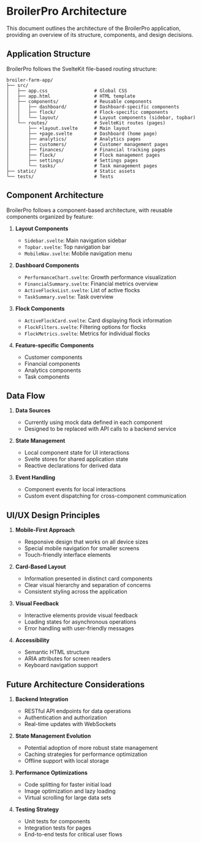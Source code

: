 # BroilerPro Architecture

This document outlines the architecture of the BroilerPro application, providing an overview of its structure, components, and design decisions.

## Application Structure

BroilerPro follows the SvelteKit file-based routing structure:

```
broiler-farm-app/
├── src/
│   ├── app.css                 # Global CSS
│   ├── app.html                # HTML template
│   ├── components/             # Reusable components
│   │   ├── dashboard/          # Dashboard-specific components
│   │   ├── flock/              # Flock-specific components
│   │   └── layout/             # Layout components (sidebar, topbar)
│   └── routes/                 # SvelteKit routes (pages)
│       ├── +layout.svelte      # Main layout
│       ├── +page.svelte        # Dashboard (home page)
│       ├── analytics/          # Analytics pages
│       ├── customers/          # Customer management pages
│       ├── finances/           # Financial tracking pages
│       ├── flock/              # Flock management pages
│       ├── settings/           # Settings pages
│       └── tasks/              # Task management pages
├── static/                     # Static assets
└── tests/                      # Tests
```

## Component Architecture

BroilerPro follows a component-based architecture, with reusable components organized by feature:

1. **Layout Components**
   - `Sidebar.svelte`: Main navigation sidebar
   - `Topbar.svelte`: Top navigation bar
   - `MobileNav.svelte`: Mobile navigation menu

2. **Dashboard Components**
   - `PerformanceChart.svelte`: Growth performance visualization
   - `FinancialSummary.svelte`: Financial metrics overview
   - `ActiveFlocksList.svelte`: List of active flocks
   - `TaskSummary.svelte`: Task overview

3. **Flock Components**
   - `ActiveFlockCard.svelte`: Card displaying flock information
   - `FlockFilters.svelte`: Filtering options for flocks
   - `FlockMetrics.svelte`: Metrics for individual flocks

4. **Feature-specific Components**
   - Customer components
   - Financial components
   - Analytics components
   - Task components

## Data Flow

1. **Data Sources**
   - Currently using mock data defined in each component
   - Designed to be replaced with API calls to a backend service

2. **State Management**
   - Local component state for UI interactions
   - Svelte stores for shared application state
   - Reactive declarations for derived data

3. **Event Handling**
   - Component events for local interactions
   - Custom event dispatching for cross-component communication

## UI/UX Design Principles

1. **Mobile-First Approach**
   - Responsive design that works on all device sizes
   - Special mobile navigation for smaller screens
   - Touch-friendly interface elements

2. **Card-Based Layout**
   - Information presented in distinct card components
   - Clear visual hierarchy and separation of concerns
   - Consistent styling across the application

3. **Visual Feedback**
   - Interactive elements provide visual feedback
   - Loading states for asynchronous operations
   - Error handling with user-friendly messages

4. **Accessibility**
   - Semantic HTML structure
   - ARIA attributes for screen readers
   - Keyboard navigation support

## Future Architecture Considerations

1. **Backend Integration**
   - RESTful API endpoints for data operations
   - Authentication and authorization
   - Real-time updates with WebSockets

2. **State Management Evolution**
   - Potential adoption of more robust state management
   - Caching strategies for performance optimization
   - Offline support with local storage

3. **Performance Optimizations**
   - Code splitting for faster initial load
   - Image optimization and lazy loading
   - Virtual scrolling for large data sets

4. **Testing Strategy**
   - Unit tests for components
   - Integration tests for pages
   - End-to-end tests for critical user flows
